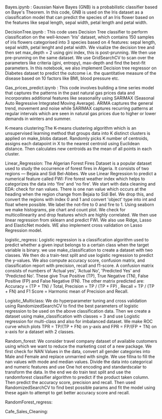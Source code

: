 Bayes.ipynb : Gaussian Naive Bayes (GNB) is a probabilistic classifier based on Baye's Theorem. In this code, GNB is used on the Iris dataset as a classification model that can predict the species of an Iris flower based on the features like sepal length, sepal width, petal length and petal width.

DecisionTree.ipynb : This code uses Decision Tree classifier to perform classification on the well-known 'Iris' dataset, which contains 150 samples of iris flowers categorised into 3 species based on 4 features: sepal length, sepal width, petal lenght and petal width. We visalize the decision tree and then set max_depth = 2 using gini index, this is post-prunning. We then use pre-prunning on the same dataset. We use GridSearchCV to scan over the parameters like criteria (gini, entropy), max-depth and find the best-fit parameters. In this notebook, we also implement Decision tree regressor on Diabetes dataset to predict the outcome i.e. the quantitative measure of the disease based on 10 factors like BMI, blood pressure etc. 

Gas_prices_predict.ipynb : This code involves building a time series model that captures the patterns in the past natural gas prices data and incorporates additional features like seasonality using SARIMAX (Seasonal Auto Regressive Integrated Moving Average). ARIMA captures the general trend, movement and noise while SARIMAX captures recurring patterns at regular intervals which are seen in natural gas prices due to higher or lower demands in winters and summer.

K-means clustering:The K-means clustering algorithm which is an unsupervised learning method that groups data into K distinct clusters is applied on make_blobs dataset. Randomly picks K number of centroids, assigns each datapoint in X to the nearest centroid using Euclidean distance. Then calculates new centroids as the mean of all points in each cluster.

Linear_Regression: The Algerian Forest Fires Dataset is a popular dataset used to study the occurrence of forest fires in Algeria. It consists of two regions — Bejaia and Sidi Bel-Abbes. We use Linear Regression to predict a numerical feature called FWI: Fire forest weather index which helps to categorizes the data into 'fire' and 'no fire'.  We start with data cleaning and EDA: check for nan values. There is one nan value which occurs at the heading when the region change from Bejaia to Sidi Bel. We drop this, and convert the regions with index 0 and 1 and convert 'object' type into int and float where possible. We label the not-fire to 0 and fire to 1. Using seaborn we make histograms, pie chart and count plot. We check for multicollinearity and drop features which are highly correlated. We then use linear regression from sklearn and predict FWI. We also use Ridge, Lasso and ElasticNet models. WE also implement cross validation on Lasso Regression model.

logistic_regress: Logistic regression is a classification algorithm used to predict whether a given input belongs to a certain class when the target variable is binary. we use make_classification to create a dataset with two classes. We then do a train-test split and use logistic regression to predict the y-values. We also compute accuracy score, confusion matrix, and classification report with precision, recall and f1-score. A confusion matrix consists of numbers of 'Actual yes', 'Actual No', 'Predicted Yes' and 'Predicted No'. These give True Positive (TP), True Negative (TN), False Positive (FP) and False Negative (FN). The other matrix predicted are: Accuracy = (TP + TN) / Total, Precision = TP / (TP + FP) , Recall = TP / (TP + FN) and F1 Score = Harmonic mean of Precision and Recall.  

Logistic_Multiclass: We do hyperparameter tuning and cross validation using RandomizedSearchCV to find the best parameters of logistic regression to be used on the above classification data. Then we create a dataset using make_classification with classes = 3 and use Logistic regression for multi-class and also for imbalanced dataset. We make ROC curve which plots TPR = TP/(TP + FN) on y-axis and FPR = FP/(FP + TN) on x-axis for a dataset with 2 classes.

Random_forest: We consider travel company dataset of available customers using which we want to reduce the marketing cost of a new package. We first check for NAN Values in the data, convert all gender categories into Male and Female and replace unmarried with single. We use fillna to fill the nan values with mode and median values. Divide the data into categorical and numeric features and use One hot encoding and standardscalar to transform the data. In the end we do train test split and use the randomforest classifier algorithm to predict if the product taken column. Then predict the accuracy score, precision and recall. Then used RandomizedSearchCV to find best possible params and fit the model using these again to attempt to get better accuracy score and recall.

RandomForest_regress:

Cafe_Sales_Cleaning: 
